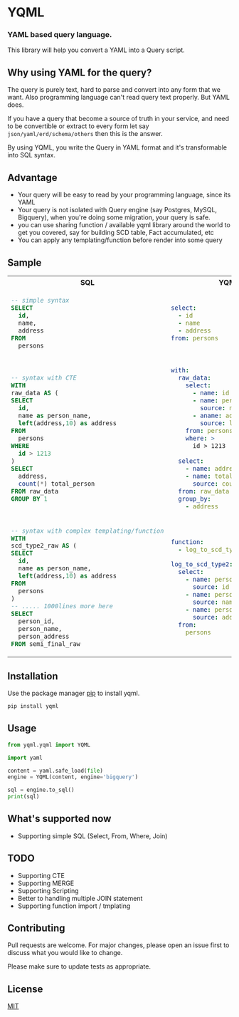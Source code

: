# YQML
### YAML based query language.

This library will help you convert a YAML into a Query script.

## Why using YAML for the query?
The query is purely text, hard to parse and convert into any form that we want. Also programming language can't read query text properly. But YAML does.


If you have a query that become a source of truth in your service, and need to be convertible or extract to every form let say `json/yaml/erd/schema/others` then this is the answer.

By using YQML, you write the Query in YAML format and it's transformable into SQL syntax.

## Advantage
- Your query will be easy to read by your programming language, since its YAML
- Your query is not isolated with Query engine (say Postgres, MySQL, Bigquery), when you're doing some migration, your query is safe.
- you can use sharing function / available yqml library around the world to get you covered, say for building SCD table, Fact accumulated, etc
- You can apply any templating/function before render into some query

## Sample

<table>
<tr>
  <th>SQL</th>
  <th>YQML</th>
</tr>
<tr>
  <td>

  ```sql
  -- simple syntax
  SELECT
    id, 
    name,
    address
  FROM 
    persons
  ```
  </td>
  <td>

  ```yaml
  select:
    - id
    - name
    - address
  from: persons
  ```

  </td>
</tr>
<tr>
  <td>

  ```sql
  -- syntax with CTE
  WITH
  raw_data AS (
  SELECT
    id, 
    name as person_name,
    left(address,10) as address
  FROM 
    persons
  WHERE
    id > 1213
  )
  SELECT
    address, 
    count(*) total_person
  FROM raw_data
  GROUP BY 1
  ```
  </td>
  <td>

  ```yaml
  with:
    raw_data:
      select:
        - name: id
        - name: person_name
          source: name
        - aname: address
          source: left(address,10)
      from: persons
      where: >
        id > 1213
    
    select: 
      - name: address
      - name: total_persons
        source: count(*)
    from: raw_data
    group_by:
      - address
  ```
  </td>
</tr>

<tr>
  <td>

  ```sql
  -- syntax with complex templating/function
  WITH
  scd_type2_raw AS (
  SELECT
    id, 
    name as person_name,
    left(address,10) as address
  FROM 
    persons
  )
  -- ..... 1000lines more here
  SELECT
    person_id, 
    person_name,
    person_address
  FROM semi_final_raw
  ```
  </td>
  <td>

  ```yaml
  function:
    - log_to_scd_type2
  
  log_to_scd_type2:
    select: 
      - name: person_id
        source: id
      - name: person_name
        source: name
      - name: person_address
        source: address
    from:
      persons
  ```
  </td>
</tr>
</table>

## Installation

Use the package manager [pip](https://pip.pypa.io/en/stable/) to install yqml. 

```bash
pip install yqml
```

## Usage

```python
from yqml.yqml import YQML

import yaml

content = yaml.safe_load(file)
engine = YQML(content, engine='bigquery')

sql = engine.to_sql()
print(sql)
```

## What's supported now
- Supporting simple SQL (Select, From, Where, Join)

## TODO
- Supporting CTE
- Supporting MERGE
- Supporting Scripting
- Better to handling multiple JOIN statement
- Supporting function import / tmplating

## Contributing
Pull requests are welcome. For major changes, please open an issue first to discuss what you would like to change.

Please make sure to update tests as appropriate.

## License
[MIT](https://choosealicense.com/licenses/mit/)
